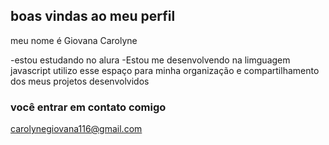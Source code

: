 ## boas vindas ao meu perfil

meu nome é Giovana Carolyne 

-estou estudando no alura
-Estou me desenvolvendo na limguagem javascript
utilizo esse espaço para minha organização e compartilhamento dos meus projetos desenvolvidos 

### você entrar em contato comigo

carolynegiovana116@gmail.com
